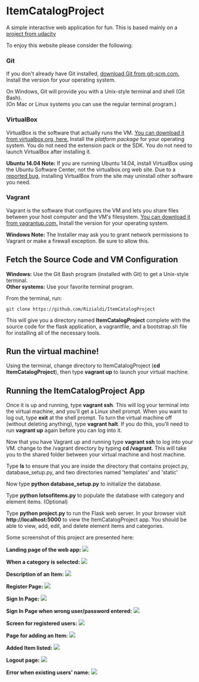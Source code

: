 # ItemCatalogProject
A simple interactive web application for fun. This is based mainly on a [project from udacity](https://github.com/udacity/OAuth2.0)


To enjoy this website please consider the following:
### Git

If you don't already have Git installed, [download Git from git-scm.com.](http://git-scm.com/downloads) Install the version for your operating system.

On Windows, Git will provide you with a Unix-style terminal and shell (Git Bash).  
(On Mac or Linux systems you can use the regular terminal program.)

### VirtualBox

VirtualBox is the software that actually runs the VM. [You can download it from virtualbox.org, here.](https://www.virtualbox.org/wiki/Downloads)  Install the *platform package* for your operating system.  You do not need the extension pack or the SDK. You do not need to launch VirtualBox after installing it.

**Ubuntu 14.04 Note:** If you are running Ubuntu 14.04, install VirtualBox using the Ubuntu Software Center, not the virtualbox.org web site. Due to a [reported bug](http://ubuntuforums.org/showthread.php?t=2227131), installing VirtualBox from the site may uninstall other software you need.

### Vagrant

Vagrant is the software that configures the VM and lets you share files between your host computer and the VM's filesystem.  [You can download it from vagrantup.com.](https://www.vagrantup.com/downloads) Install the version for your operating system.

**Windows Note:** The Installer may ask you to grant network permissions to Vagrant or make a firewall exception. Be sure to allow this.

## Fetch the Source Code and VM Configuration

**Windows:** Use the Git Bash program (installed with Git) to get a Unix-style terminal.  
**Other systems:** Use your favorite terminal program.

From the terminal, run:

    git clone https://github.com/Rizialdi/ItemCatalogProject

This will give you a directory named **ItemCatalogProject** complete with the source code for the flask application, a vagrantfile, and a bootstrap.sh file for installing all of the necessary tools. 

## Run the virtual machine!

Using the terminal, change directory to ItemCatalogProject (**cd ItemCatalogProject**), then type **vagrant up** to launch your virtual machine.


## Running the ItemCatalogProject App
Once it is up and running, type **vagrant ssh**. This will log your terminal into the virtual machine, and you'll get a Linux shell prompt. When you want to log out, type **exit** at the shell prompt.  To turn the virtual machine off (without deleting anything), type **vagrant halt**. If you do this, you'll need to run **vagrant up** again before you can log into it.


Now that you have Vagrant up and running type **vagrant ssh** to log into your VM.  change to the /vagrant directory by typing **cd /vagrant**. This will take you to the shared folder between your virtual machine and host machine.

Type **ls** to ensure that you are inside the directory that contains project.py, database_setup.py, and two directories named 'templates' and 'static'

Now type **python database_setup.py** to initialize the database.

Type **python lotsofitems.py** to populate the database with category and element items. (Optional)

Type **python project.py** to run the Flask web server. In your browser visit **http://localhost:5000** to view the ItemCatalogProject app.  You should be able to view, add, edit, and delete element items and categories.

Some screenshot of this project are presented here:

**Landing page of the web app:**
![](https://i.imgur.com/z4MSjD8.png)

**When a category is selected:**
![](https://i.imgur.com/TDIOn1B.png)

**Description of an Item:**
![](https://i.imgur.com/JWfYCay.png)

**Register Page:**
![](https://i.imgur.com/yC6ZICp.png)

**Sign In Page:**
![](https://i.imgur.com/Bgg564I.png)

**Sign In Page when wrong user/password entered:**
![](https://i.imgur.com/Wqb9IvH.png)

**Screen for registered users:**
![](https://i.imgur.com/Y27oL1k.png)

**Page for adding an Item:**
![](https://i.imgur.com/mIqobGP.png)

**Added Item listed:**
![](https://i.imgur.com/VJDboml.png)

**Logout page:**
![](https://i.imgur.com/VRLSPvo.png)

**Error when existing users' name:**
![](https://i.imgur.com/GvJUNyC.png)

